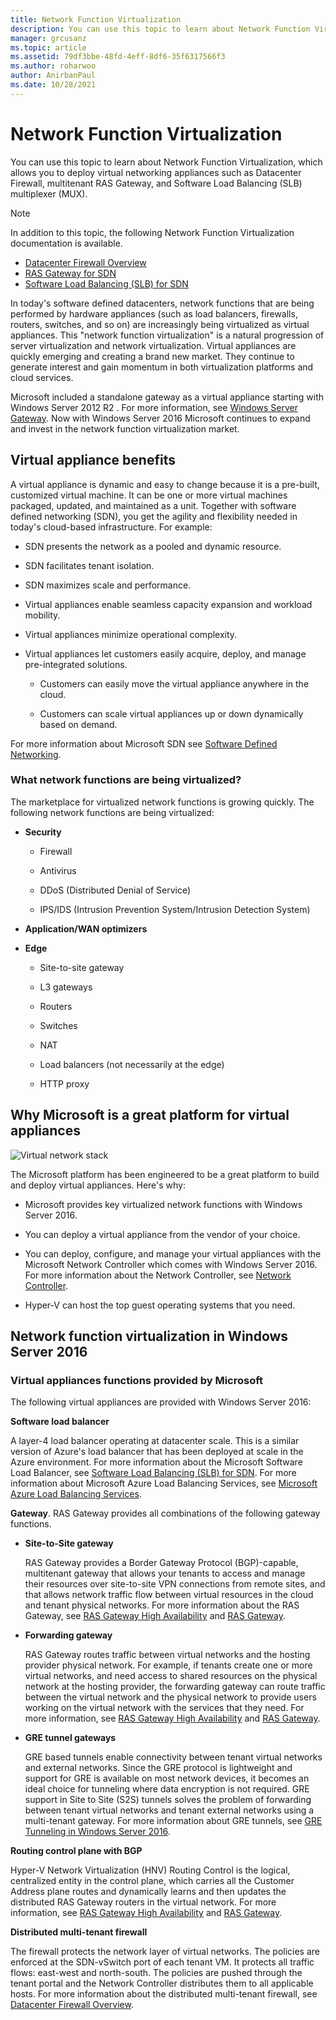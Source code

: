```yaml
---
title: Network Function Virtualization
description: You can use this topic to learn about Network Function Virtualization, which allows you to deploy virtual networking appliances like Datacenter Firewall, multitenant RAS Gateway, and Software Load Balancing (SLB) in Windows Server 2019 and 2016.
manager: grcusanz
ms.topic: article
ms.assetid: 79df3bbe-48fd-4eff-8df6-35f6317566f3
ms.author: roharwoo
author: AnirbanPaul
ms.date: 10/28/2021
---
```

# Network Function Virtualization

You can use this topic to learn about Network Function Virtualization, which allows you to deploy virtual networking appliances such as Datacenter Firewall, multitenant RAS Gateway, and Software Load Balancing \(SLB\) multiplexer \(MUX\).

>[!NOTE]
>In addition to this topic, the following Network Function Virtualization documentation is available.
> - [Datacenter Firewall Overview](/azure/azure-local/concepts/datacenter-firewall-overview?context=/windows-server/context/windows-server-edge-networking)
> - [RAS Gateway for SDN](/azure/azure-local/concepts/gateway-overview?context=/windows-server/context/windows-server-edge-networking)
> - [Software Load Balancing (SLB) for SDN](/azure/azure-local/concepts/software-load-balancer?context=/windows-server/context/windows-server-edge-networking)

In today's software defined datacenters, network functions that are being performed by hardware appliances (such as load balancers, firewalls, routers, switches, and so on) are increasingly being virtualized as virtual appliances. This "network function virtualization" is a natural progression of server virtualization and network virtualization. Virtual appliances are quickly emerging and creating a brand new market. They continue to generate interest and gain momentum in both virtualization platforms and cloud services.

Microsoft included a standalone gateway as a virtual appliance starting with  Windows Server 2012 R2 . For more information, see [Windows Server Gateway](/previous-versions/windows/it-pro/windows-server-2012-R2-and-2012/dn313101(v=ws.11)). Now with Windows Server 2016 Microsoft continues to expand and invest in the network function virtualization market.

## Virtual appliance benefits
A virtual appliance is dynamic and easy to change because it is a pre-built, customized virtual machine. It can be one or more virtual machines packaged, updated, and maintained as a unit. Together with software defined networking (SDN), you get the agility and flexibility needed in today's cloud-based infrastructure. For example:

-   SDN presents the network as a pooled and dynamic resource.

-   SDN facilitates tenant isolation.

-   SDN maximizes scale and performance.

-   Virtual appliances enable seamless capacity expansion and workload mobility.

-   Virtual appliances minimize operational complexity.

-   Virtual appliances let customers easily acquire, deploy, and manage pre-integrated solutions.

    -   Customers can easily move the virtual appliance anywhere in the cloud.

    -   Customers can scale virtual appliances up or down dynamically based on demand.

For more information about Microsoft SDN see [Software Defined Networking](../../software-defined-networking.md).

### What network functions are being virtualized?
The marketplace for virtualized network functions is growing quickly. The following network functions are being virtualized:

-   **Security**

    -   Firewall

    -   Antivirus

    -   DDoS (Distributed Denial of Service)

    -   IPS/IDS (Intrusion Prevention System/Intrusion Detection System)

-   **Application/WAN optimizers**

-   **Edge**

    -   Site-to-site gateway

    -   L3 gateways

    -   Routers

    -   Switches

    -   NAT

    -   Load balancers (not necessarily at the edge)

    -   HTTP proxy

## Why Microsoft is a great platform for virtual appliances
![Virtual network stack](../../../media/Network-Function-Virtualization/Microsoft-Network-Function-Virtualization.png)

The Microsoft platform has been engineered to be a great platform to build and deploy virtual appliances. Here's why:

-   Microsoft provides key virtualized network functions with Windows Server 2016.

-   You can deploy a virtual appliance from the vendor of your choice.

-   You can deploy, configure, and manage your virtual appliances with the Microsoft Network Controller which comes with Windows Server 2016. For more information about the Network Controller, see [Network Controller](/azure/azure-local/concepts/network-controller-overview?context=/windows-server/context/windows-server-edge-networking).

-   Hyper-V can host the top guest operating systems that you need.

## Network function virtualization in Windows Server 2016

### Virtual appliances functions provided by Microsoft
The following virtual appliances are provided with Windows Server 2016:

**Software load balancer**

A layer-4 load balancer operating at datacenter scale. This is a similar version of Azure's load balancer that has been deployed at scale in the Azure environment. For more information about the Microsoft Software Load Balancer, see [Software Load Balancing (SLB) for SDN](/previous-versions/windows/server/mt632286(v=ws.12)). For more information about Microsoft Azure Load Balancing Services, see [Microsoft Azure Load Balancing Services](https://azure.microsoft.com/blog/microsoft-azure-load-balancing-services/).

**Gateway**. RAS Gateway provides all combinations of the following gateway functions.

-   **Site-to-Site gateway**

    RAS Gateway provides a Border Gateway Protocol (BGP)-capable, multitenant gateway that allows your tenants to access and manage their resources over site-to-site VPN connections from remote sites, and that allows network traffic flow between virtual resources in the cloud and tenant physical networks. For more information about the RAS Gateway, see [RAS Gateway High Availability](/previous-versions/windows/server/mt631692(v=ws.12)) and [RAS Gateway](../../../../remote/remote-access/ras-gateway/ras-gateway.md).

-   **Forwarding gateway**

    RAS Gateway routes traffic between virtual networks and the hosting provider physical network. For example, if tenants create one or more virtual networks, and need access to shared resources on the physical network at the hosting provider, the forwarding gateway can route traffic between the virtual network and the physical network to provide users working on the virtual network with the services that they need. For more information, see [RAS Gateway High Availability](/previous-versions/windows/server/mt631692(v=ws.12)) and [RAS Gateway](../../../../remote/remote-access/ras-gateway/ras-gateway.md).

-   **GRE tunnel gateways**

    GRE based tunnels enable connectivity between tenant virtual networks and external networks. Since the GRE protocol is lightweight and support for GRE is available on most network devices, it becomes an ideal choice for tunneling where data encryption is not required. GRE support in Site to Site (S2S) tunnels solves the problem of forwarding between tenant virtual networks and tenant external networks using a multi-tenant gateway. For more information about GRE tunnels, see [GRE Tunneling in Windows Server 2016](../../../../remote/remote-access/ras-gateway/gre-tunneling-windows-server.md).

**Routing control plane with BGP**

Hyper-V Network Virtualization (HNV) Routing Control is the logical, centralized entity in the control plane, which carries all the Customer Address plane routes and dynamically learns and then updates the distributed RAS Gateway routers in the virtual network. For more information, see [RAS Gateway High Availability](/previous-versions/windows/server/mt631692(v=ws.12)) and [RAS Gateway](../../../../remote/remote-access/ras-gateway/ras-gateway.md).

**Distributed multi-tenant firewall**

The firewall protects the network layer of virtual networks. The policies are enforced at the SDN-vSwitch port of each tenant VM. It protects all traffic flows: east-west and north-south. The policies are pushed through the tenant portal and the Network Controller distributes them to all applicable hosts. For more information about the distributed multi-tenant firewall, see [Datacenter Firewall Overview](/azure/azure-local/concepts/datacenter-firewall-overview?context=/windows-server/context/windows-server-edge-networking).
